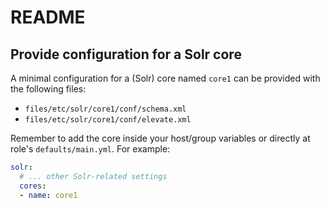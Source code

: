 # README


## Provide configuration for a Solr core

A minimal configuration for a (Solr) core named `core1` can be provided with the following files:

* `files/etc/solr/core1/conf/schema.xml`
* `files/etc/solr/core1/conf/elevate.xml`

Remember to add the core inside your host/group variables or directly at role's  `defaults/main.yml`. For example:

```yaml
solr:
  # ... other Solr-related settings
  cores:
  - name: core1
```
